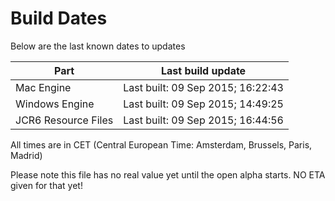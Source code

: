 # Build Dates

Below are the last known dates to updates

Part | Last build update
-----|-----
Mac Engine | Last built: 09 Sep 2015; 16:22:43
Windows Engine | Last built: 09 Sep 2015; 14:49:25
JCR6 Resource Files | Last built: 09 Sep 2015; 16:44:56
All times are in CET (Central European Time: Amsterdam, Brussels, Paris, Madrid)


Please note this file has no real value yet until the open alpha starts. NO ETA given for that yet!
